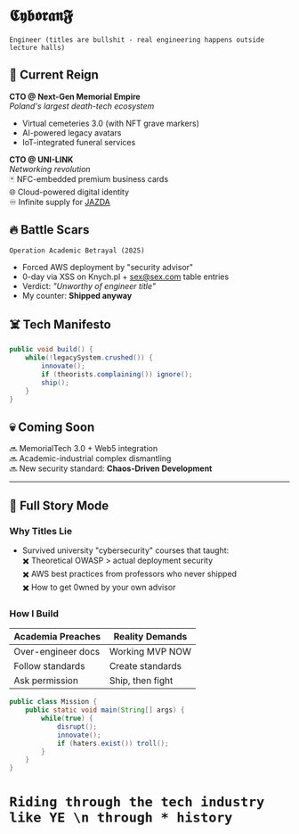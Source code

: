 # 𝕮𝖞𝖇𝖔𝖗𝖆𝖓𝕱  
`Engineer (titles are bullshit - real engineering happens outside lecture halls)`

## 🚀 Current Reign
**CTO @ Next-Gen Memorial Empire**  
*Poland's largest death-tech ecosystem*  
- Virtual cemeteries 3.0 (with NFT grave markers)  
- AI-powered legacy avatars  
- IoT-integrated funeral services  

**CTO @ UNI-LINK**  
*Networking revolution*  
🃏 NFC-embedded premium business cards  
🌐 Cloud-powered digital identity  
♾️ Infinite supply for [JAZDA](https://jazda.io)  

## 🔥 Battle Scars
`Operation Academic Betrayal (2025)`  
- Forced AWS deployment by "security advisor"  
- 0-day via XSS on Knych.pl + sex@sex.com table entries  
- Verdict: *"Unworthy of engineer title"*  
- My counter: **Shipped anyway**

## ☠️ Tech Manifesto  
```java
public void build() {
    while(!legacySystem.crushed()) {
        innovate();
        if (theorists.complaining()) ignore();
        ship();
    }
}
```
## 💀 Coming Soon  

🔜 MemorialTech 3.0 + Web5 integration  
🔜 Academic-industrial complex dismantling  
🔜 New security standard: **Chaos-Driven Development**

---

## 📌 Full Story Mode
### Why Titles Lie
- Survived university "cybersecurity" courses that taught:  
  ✖️ Theoretical OWASP > actual deployment security  
  ✖️ AWS best practices from professors who never shipped  
  ✖️ How to get 0wned by your own advisor

### How I Build
| Academia Preaches | Reality Demands |
|--------------------|------------------|
| Over-engineer docs | Working MVP NOW |  
| Follow standards   | Create standards |  
| Ask permission     | Ship, then fight |


``` java
public class Mission {
    public static void main(String[] args) {
        while(true) {
            disrupt();
            innovate();
            if (haters.exist()) troll();
        }
    }
}
```

# `Riding through the tech industry like YE \n through * history`
